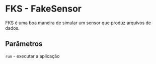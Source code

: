 # FKS - FakeSensor

FKS é uma boa maneira de simular um sensor que produz arquivos de dados.

## Parâmetros

`run` - executar a aplicação
